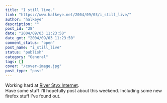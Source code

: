 ```yaml
---
title: "I still live."
link: "https://www.halkeye.net/2004/09/03/i_still_live/"
author: "halkeye"
description: ""
post_id: "28"
date: "2004/09/03 11:23:50"
date_gmt: "2004/09/03 11:23:50"
comment_status: "open"
post_name: "i_still_live"
status: "publish"
category: "General"
tags: []
cover: "/cover-image.jpg"
post_type: "post"
---
```


Working hard at [River Styx Internet](http://www.riverstyx.net).  
Have some stuff I'll hopefully post about this weekend. Including some new firefox stuff I've found out.